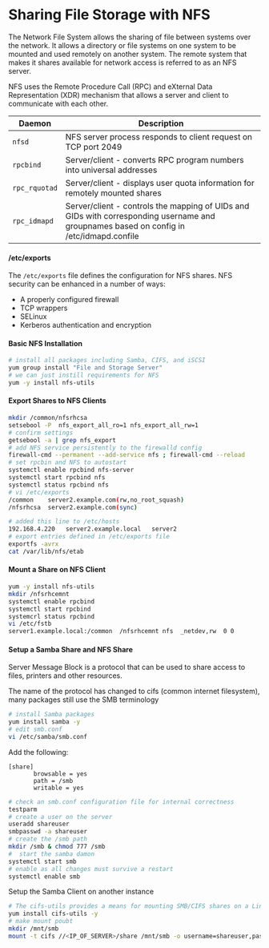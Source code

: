 # Sharing File Storage with NFS

The Network File System allows the sharing of file between systems over the network. It allows a directory or file systems on one system to be mounted and used remotely on another system. The remote system that makes it shares available for network access is referred to as an NFS server. 

NFS uses the Remote Procedure Call (RPC) and eXternal Data Representation (XDR) mechanism that allows a server and client to communicate with each other. 

| Daemon | Description | 
| --- | --- |
| `nfsd` | NFS server process responds to client request on TCP port 2049   |
| `rpcbind` |  Server/client - converts RPC program numbers into universal addresses   |
| `rpc_rquotad` |  Server/client - displays user quota information for remotely mounted shares   |
| `rpc_idmapd` |  Server/client - controls the mapping of UIDs and GIDs with corresponding username and groupnames based on config in /etc/idmapd.confile |

#### /etc/exports

The `/etc/exports` file defines the configuration for NFS shares. NFS security can be enhanced in a number of ways:
* A properly configured firewall
* TCP wrappers
* SELinux
* Kerberos authentication and encryption

#### Basic NFS Installation 

```bash
# install all packages including Samba, CIFS, and iSCSI
yum group install "File and Storage Server"
# we can just instill requirements for NFS
yum -y install nfs-utils
```

#### Export Shares to NFS Clients 

```bash
mkdir /common/nfsrhcsa
setsebool -P  nfs_export_all_ro=1 nfs_export_all_rw=1
# confirm settings 
getsebool -a | grep nfs_export
# add NFS service persistently to the firewalld config 
firewall-cmd --permanent --add-service nfs ; firewall-cmd --reload 
# set rpcbin and NFS to autostart
systemctl enable rpcbind nfs-server
systemctl start rpcbind nfs
systemctl status rpcbind nfs
# vi /etc/exports
/common    server2.example.com(rw,no_root_squash)
/nfsrhcsa  server2.example.com(sync)
```

```bash
# added this line to /etc/hosts
192.168.4.220   server2.example.local   server2
# export entries defined in /etc/exports file
exportfs -avrx
cat /var/lib/nfs/etab
```

#### Mount a Share on NFS Client 

```bash
yum -y install nfs-utils
mkdir /nfsrhcemnt
systemctl enable rpcbind
systemctl start rpcbind
systemcrl status rpcbind
vi /etc/fstb
server1.example.local:/common  /nfsrhcemnt nfs  _netdev,rw  0 0 
```

#### Setup a Samba Share and NFS Share

Server Message Block is a protocol that can be used to share access to files, printers and other resources. 

The name of the protocol has changed to cifs  (common internet filesystem), many packages still use the SMB terminology

```bash
# install Samba packages
yum install samba -y
# edit smb.conf
vi /etc/samba/smb.conf
```

Add the following:

```
[share]
       browsable = yes
       path = /smb
       writable = yes
```

```bash
# check an smb.conf configuration file for internal correctness
testparm
# create a user on the server
useradd shareuser
smbpasswd -a shareuser
# create the /smb path 
mkdir /smb & chmod 777 /smb
#  start the samba damon
systemctl start smb
# enable as all changes must survive a restart
systemctl enable smb
```

Setup the Samba Client on another instance

```bash
# The cifs-utils provides a means for mounting SMB/CIFS shares on a Linux system
yum install cifs-utils -y
# make mount poubt
mkdir /mnt/smb
mount -t cifs //<IP_OF_SERVER>/share /mnt/smb -o username=shareuser,password=<PASSWORD_SET_WITH_SMBPASSWD>
```
